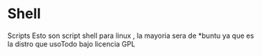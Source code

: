 # Shell
Scripts
Esto son script shell para linux , 
la mayoria sera de *buntu ya que 
es la distro que usoTodo bajo licencia GPL
